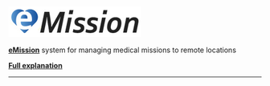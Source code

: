 ![eMission Logo](/images/emission_full.png)

**[eMission](https://emissionsystem.org)** system for managing medical missions to remote locations

**[Full explanation](/README.md)**  

___
